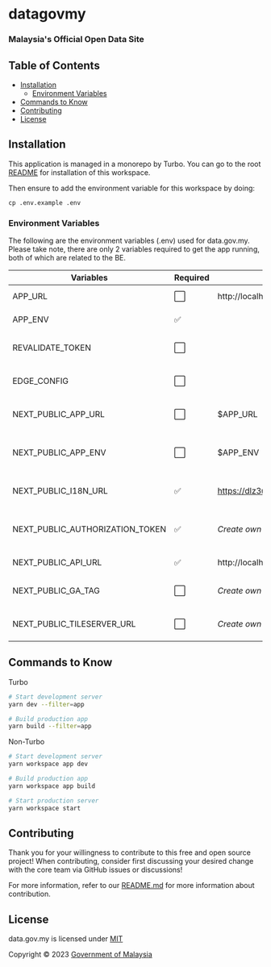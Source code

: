 # datagovmy

### Malaysia's Official Open Data Site

## Table of Contents

- [Installation](#installation)
  - [Environment Variables](#environment-variables)
- [Commands to Know](#commands-to-know)
- [Contributing](#contributing)
- [License](#license)

## Installation

This application is managed in a monorepo by Turbo. You can go to the root [README](../../README.md#installation) for installation of this workspace.

Then ensure to add the environment variable for this workspace by doing:

```
cp .env.example .env
```

### Environment Variables

The following are the environment variables (.env) used for data.gov.my. Please take note, there are only 2 variables required to get the app running, both of which are related to the BE.

| Variables                       | Required | Default                              | Description                                     |
| ------------------------------- | -------- | ------------------------------------ | ----------------------------------------------- |
| APP_URL                         | ⬜️       | http://localhost:3000 (development)  | App domain. Optional                            |
| APP_ENV                         | ✅       |                                      | App current environment                         |
| REVALIDATE_TOKEN                | ⬜️       |                                      | BE token to revalidate staitc site. Optional    |
| EDGE_CONFIG                     | ⬜️       |                                      | Add to use rolling token. Optional              |
| NEXT_PUBLIC_APP_URL             | ⬜️       | $APP_URL                             | App domain, made public. Optional               |
| NEXT_PUBLIC_APP_ENV             | ⬜️       | $APP_ENV                             | App environment, made public. Optional          |
| NEXT_PUBLIC_I18N_URL            | ✅       | https://dlz3uh7rpztx1.cloudfront.net | i18n url. Used to serve translation json        |
| NEXT_PUBLIC_AUTHORIZATION_TOKEN | ✅       | _Create own_                         | Authorization token for AKSARA BE communication |
| NEXT_PUBLIC_API_URL             | ✅       | http://localhost:8000 (development)  | AKSARA BE base URL                              |
| NEXT_PUBLIC_GA_TAG              | ⬜️       | _Create own_                         | Google Analytics Tag. Optional                  |
| NEXT_PUBLIC_TILESERVER_URL      | ⬜️       | _Create own_                         | OpenStreetMap API key. Optional                 |

## Commands to Know

Turbo

```bash
# Start development server
yarn dev --filter=app

# Build production app
yarn build --filter=app
```

Non-Turbo

```bash
# Start development server
yarn workspace app dev

# Build production app
yarn workspace app build

# Start production server
yarn workspace start
```

## Contributing

Thank you for your willingness to contribute to this free and open source project! When contributing, consider first discussing your desired change with the core team via GitHub issues or discussions!

For more information, refer to our [README.md](../../README.md#contributing) for more information about contribution.

## License

data.gov.my is licensed under [MIT](/LICENSE.md)

Copyright © 2023 [Government of Malaysia](#)

